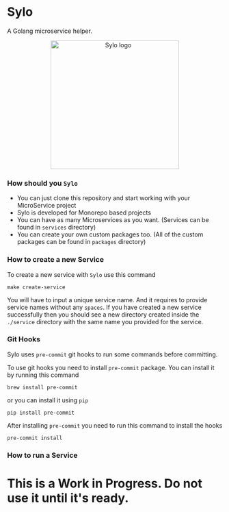 # Sylo

A Golang microservice helper.

<div align="center">
  <img width="300" height="300" src="https://github.com/forhadulislam/sylo/assets/1941100/a326b170-fbbf-4841-913b-cb5f189755c3" alt="Sylo logo">
</div>

### How should you `Sylo`

* You can just clone this repository and start working with your MicroService project
* Sylo is developed for Monorepo based projects
* You can have as many Microservices as you want. (Services can be found in `services` directory)
* You can create your own custom packages too. (All of the custom packages can be found in `packages` directory)

### How to create a new Service

To create a new service with `Sylo` use this command

    make create-service

You will have to input a unique service name. And it requires to provide service names without any `spaces`. If you have created a new service successfully then you should see a new directory created inside the `./service` directory with the same name you provided for the service.

### Git Hooks

Sylo uses `pre-commit` git hooks to run some commands before committing.

To use git hooks you need to install `pre-commit` package. You can install it by running this command

    brew install pre-commit

or you can install it using `pip`

    pip install pre-commit

After installing `pre-commit` you need to run this command to install the hooks

    pre-commit install

### How to run a Service

# This is a Work in Progress. Do not use it until it's ready.
